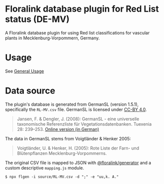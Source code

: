 # Floralink database plugin for Red List status (DE-MV)

A Floralink database plugin for using Red list classifications for vascular plants in Mecklenburg-Vorpommern, Germany.

# Usage

See [General Usage](../../README.md)

# Data source

The plugin's database is generated from GermanSL (version 1.5.1), specifically the `RL-MV.csv` file. GermanSL is licensed under [CC-BY 4.0](https://creativecommons.org/licenses/by/4.0/).

> Jansen, F. & Dengler, J. (2008): GermanSL - eine universelle taxonomische Referenzliste für Vegetationsdatenbanken. Tuexenia 28: 239–253. [Online version (in German)](https://germansl.infinitenature.org/pdf/Jansen,%20Dengler%20-%20Tuexenia%2028.pdf)

The data in GermanSL stems from Voigtländer & Henker 2005:

> Voigtländer, U. & Henker, H. (2005): Rote Liste der Farn- und Blütenpflanzen Mecklenburg-Vorpommerns.

The original CSV file is mapped to JSON with [@floralink/generator](https://www.github.com/floralink/generator) and a custom descriptive `mapping.js` module.

```shell
$ npx flgen -i source/RL-MV.csv -d ";" -e "uu,k. A."
```
